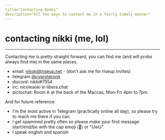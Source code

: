 ```yaml
---
title="Contacting Nikki"
description="All the ways to contact me in a fairly timely manner"
---
```


# contacting nikki (me, lol)

---

Contacting me is pretty straight forward, you can find me (and will probs always find me) in the same places.

- email: [nikoki@riseup.net](mailto:nikoki@riseup.net) - (don't ask me for riseup invites)
- telegram [@cyproterone](https://telegram.dog/cyproterone)
- discord: nikki#7554
- irc: nicoleaoki in libera.chat
- pictochat: Room A at the back of the Maccas, Mon-Fri 4pm to 7pm.

And for future reference:
- I'm the most active in Telegram (practically online all day), so please try to reach me there if you can.
- I get spammed pretty often so please make your first message start/end/be with the cap emoji (🧢) or "UwU".
- I speak english and spanish